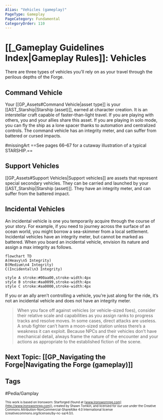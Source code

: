 ```yaml
---
Alias: "Vehicles (gameplay)"
PageType: Gameplay
PageCategory: Fundamental
CategoryOrder: 110
---
```

# [[_Gameplay Guidelines Index|Gameplay Rules]]: Vehicles
There are three types of vehicles you’ll rely on as your travel through the perilous depths of the Forge.

## Command Vehicle
Your [[GP_Assets#Command Vehicle|asset type]] is your [[AST_Starship|Starship (asset)]], earned at character creation. It is an interstellar craft capable of faster-than-light travel. If you are playing with others, you and your allies share this asset. If you are playing in solo mode, you can fly the ship as a lone spacer thanks to automation and centralized controls. The command vehicle has an integrity meter, and can suffer from battered or cursed impacts.

#missingArt ==See pages 66–67 for a cutaway illustration of a typical STARSHIP.==

## Support Vehicles
[[GP_Assets#Support Vehicles|Support vehicles]] are assets that represent special secondary vehicles. They can be carried and launched by your [[AST_Starship|Starship (asset)]]. They have an integrity meter, and can suffer from the battered impact.

## Incidental Vehicles
An incidental vehicle is one you temporarily acquire through the course of your story. For example, if you need to journey across the surface of an ocean world, you might borrow a sea-skimmer from a local settlement. Incidental vehicles have an integrity meter, but cannot be marked as battered. When you board an incidental vehicle, envision its nature and assign a max integrity as follows.

```mermaid
flowchart TD
A(Heavy\n5 Integrity)
B(Medium\n4 Integrity)
C(Incidental\n3 Integrity)

style A stroke:#00aa00,stroke-width:4px
style B stroke:#aa0099,stroke-width:4px
style C stroke:#aa0000,stroke-width:4px
```

If you or an ally aren’t controlling a vehicle, you’re just along for the ride, it’s not an incidental vehicle and does not have an integrity meter.

> When you face off against vehicles (or vehicle-sized foes), consider their relative scale and capabilities as you assign ranks to progress tracks and resolve moves. In some cases, direct attacks are useless. A snub fighter can’t harm a moon-sized station unless there’s a weakness it can exploit. Because NPCs and their vehicles don’t have mechanical detail, always frame the nature of the encounter and your actions as appropriate to the established fiction of the scene.

## Next Topic: [[GP_Navigating the Forge|Navigating the Forge (gameplay)]]

## Tags
#Pedia/Gamplay 

<font size=-2>This work is based on Ironsworn: Starforged (found at [www.ironswornrpg.com](http://www.ironswornrpg.com)), created by Shawn Tomkin, and licensed for our use under the Creative Commons Attribution-NonCommercial-ShareAlike 4.0 International license  (creativecommons.org/licenses/by-nc-sa/4.0/).</font>